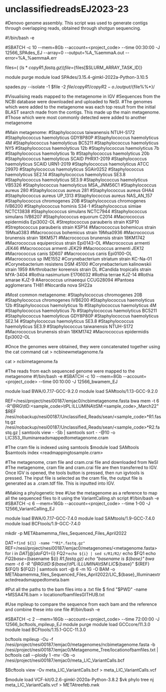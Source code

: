 # unclassifiedreadsEJ2023-23

#Denovo genome assembly. This script was used to generate contigs through overlapping reads, obtained through shotgun sequencing. 

#!/bin/bash -e

#SBATCH -c 10 --mem=8Gb --account=<project_code> --time 00:30:00 -J 12566_SPAdes_EJ --array=0 --output=%A_%aemmaA.out --error=%A_%aemmaA.err

files=( $(ls *copyR1.fastq.gz) )
file=${files[$SLURM_ARRAY_TASK_ID]}

module purge
module load SPAdes/3.15.4-gimkl-2022a-Python-3.10.5

spades.py --isolate -1 $file -2 ${file/copyR1/copyR2} -o ./output/${file%%*}/

#Visualising reads mapped to the metagenome in IGV
#Sequences from the NCBI database were downloaded and uploaded to NeSI. 
#The genomes which were added to the metagenome was each top result from the initial BLAST search made from the contigs. This made up the main metagenome. 
#Those which were most commonly detected were added to another metagenome

#Main metagenome:
#Staphylococcus taiwanensis NTUH-S172
#Staphylococcus haemolyticus GDY8P80P
#Staphylococcus haemolyticus 4M 
#Staphylococcus haemolyticus BC5211
#Staphylococcus haemolyticus NY5
#Staphylococcus haemolyticus 12b
#Staphylococcus haemolyticus 7b
#Staphylococcus haemolyticus 1b
#Staphylococcus haemolyticus 20b
#Staphylococcus haemolyticus SCAID PHRX1-2019
#Staphylococcus haemolyticus SCAID URN1-2019
#Staphylococcus haemolyticus ATCC 29970
#Staphylococcus haemolyticus SGAir0252
#Staphylococcus haemolyticus SE2.14
#Staphylococcus haemolyticus SE3.8
#Staphylococcus haemolyticus SE3.9
#Staphylococcus haemolyticus VB5326
#Staphylococcus haemolyticus MSA_JNM56C1
#Staphylococcus aureus 280
#Staphylococcus aureus 281
#Staphylococcus aureus GHA4
#Staphylococcus aureus UP_1313
#Staphylococcus aureus NAS_AN_157
#Staphylococcus chromogenes 20B
#Staphylococcus chromogenes IVB6200
#Staphylococcus hominis S34-1
#Staphylococcus simiae NCTC13838
#Staphylococcus simulans NCTC7944
#Staphylococcus simulans IVB6207
#Staphylococcus equorum C2014
#Macrococcus epidermidis Epi3002-OL
#Streptococcus parauberis strain KSP10
#Streptococcus parauberis strain KSP14
#Macrococcus bohemicus strain 19Msa0383
#Macrococcus bohemicus strain 19Msa0936
#Macrococcus brunensis strain 18KM571
#Macrococcus brunensis strain 18KM1742
#Macrococcus equipercicus strain Epi0143-OL
#Macrococcus armenti JEK46
#Macrococcus armenti JEK29
#Macrococcus armenti JEK12
#Macrococcus canis SD607
#Macrococcus canis Epi0100-OL
#Macrococcus sp IME1552
#Corynebacterium striatum strain KC-Na-01
#Corynebacterium resistens DSM 45100
#Corynebacterium kalinowskii strain 1959
#Arthrobacter koreensis strain DL
#Candida tropicalis strain MYA-3404
#Rothia nasimurium E1706032
#Rothia terrae KJZ-14
#Rothia amarae KJZ-9
#Aerococcus urinaeequi CCUG28094
#Pantoea agglomerans TH81
#Nocardia nova SH22a

#Most common metagenome:
#Staphylococcus chromogenes 20B
#Staphylococcus chromogenes IVB6200
#Staphylococcus haemolyticus 12b
#Staphylococcus haemolyticus 1b
#Staphylococcus haemolyticus 4M 
#Staphylococcus haemolyticus 7b
#Staphylococcus haemolyticus BC5211
#Staphylococcus haemolyticus GDY8P80P
#Staphylococcus haemolyticus SE2.14
#Staphylococcus haemolyticus SE3.8
#Staphylococcus haemolyticus SE3.9
#Staphylococcus taiwanensis NTUH-S172
#Macrococcus brunensis strain 18KM1742
#Macrococcus epidermidis Epi3002-OL

#Once the genomes were obtained, they were concatenated together using the cat command
cat <fasta file of all genomes> > ncbinewmetagenome.fa

cat <fasta file of most common genomes> > ncbimetagenome.fa

#The reads from each sequenced genome were mapped to the metagenome
#!/bin/bash -e
#SBATCH -c 10 --mem=8Gb --account=<project_code> --time 00:10:00 -J 12566_bwamem_EJ

module load BWA/0.7.17-GCC-9.2.0
module load SAMtools/1.13-GCC-9.2.0

REF=/nesi/project/nesi00187/emjac0/ncbimetagenome.fasta
bwa mem -t 6 -R"@RG\tID:<sample_code>\tPL:ILLUMINA\tSM:<sample_code>_March22" $REF /nesi/nobackup/nesi00187/Unclassified_Reads/sean/<sample_code>*R1.fastq.gz /nesi/nobackup/nesi00187/Unclassified_Reads/sean/<sample_code>*R2.fastq.gz | samtools view - -Sb | samtools sort - -@10 -o LIC353_Illuminareadsmappedtometagenome.cram

#The cram file is indexed using samtools
$module load SAMtools 
$samtools index <readmappingtosample.cram>

#The metagenome, cram file and cram.crai file and downloaded from NeSI
#The metagenome, cram file and cram.crai file are then transferred to IGV. Once IGV is opened, the tools button is pressed, then run igvtools is pressed. The input file is selected as the cram file, the output file is generated as a .cram.tdf file. This is inputted into IGV. 

#Making a phylogenetic tree 
#Use the metagenome as a reference to map all the sequenced files to it using the VariantCalling.sh script
#!/bin/bash -e
#SBATCH -c 6 --mem=16Gb --account=<project_code> --time 1-00 -J 12566_VariantCalling_EJ

module load BWA/0.7.17-GCC-7.4.0
module load SAMtools/1.9-GCC-7.4.0
module load BCFtools/1.9-GCC-7.4.0


mkdir -p METAbamemma_files_Sequenced_Files_April2022

DAT=`find ${1} -name "*R1*.fastq.gz"`
REF=/nesi/project/nesi00187/emjac0/metagenomes/<metagenome.fasta>
for i in ${DAT[@]}
do
        FQ1=${i}
        FQ2=`echo ${i} | sed s/R1/R2/`
        echo $FQ1
        echo $FQ2
        base=$(basename ${i} _R1.fastq.gz)
        echo "basename is ${base}"
        bwa mem -t 6 -R "@RG\tID:${base}\tPL:ILLUMINA\tSM:LIC_${base}" ${REF} ${FQ1} ${FQ2} | samtools sort -@ 6 -m 1G -O BAM -o METAbamemma_files_Sequenced_Files_April2022/LIC_${base}_Illuminaextractedreadsmappedtometa.bam

#Put all the paths to the bam files into a .txt file
$ find "$PWD" -name \*MSSA476.bam > locationofbamfilesGITHUB.txt

#Use mpileup to compare the sequence from each bam and the reference and combine these into one file
#!/bin/bash -e

#SBATCH -c 2 --mem=16Gb --account=<project_code> --time 72:00:00 -J 12566_bcftools_mpileup_EJ
module purge
module load GCCcore/11.3.0
module load BCFtools/1.15.1-GCC-11.3.0

bcftools mpileup -Ou -f /nesi/project/nesi00187/emjac0/metagenomes/ncbimetagenome.fasta -b /nesi/project/nesi00187/emjac0/Metagenome_Tree/locationofbamfiles.txt | bcftools call --ploidy 1 -mv -Ob -o /nesi/project/nesi00187/emjac0/meta_LIC_VariantCalls.bcf

$Bcftools view -Ov meta_LIC_VariantCalls.bcf > meta_LIC_VariantCalls.vcf

$module load VCF-kit/0.2.6-gimkl-2020a-Python-3.8.2
$vk phylo tree nj meta_LIC_VariantCalls.vcf > METAtreefeb.nwk


